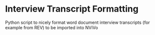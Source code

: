 # Interview Transcript Formatting
Python script to nicely format word document interview transcripts (for example from REV) to be imported into NViVo
